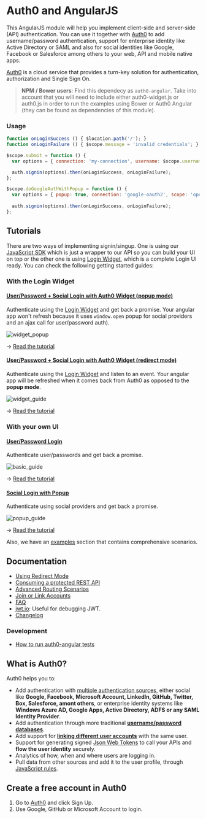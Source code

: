 # Auth0 and AngularJS

This AngularJS module will help you implement client-side and server-side (API) authentication. You can use it together with [Auth0](https://www.auth0.com) to add username/password authentication, support for enterprise identity like Active Directory or SAML and also for social identities like Google, Facebook or Salesforce among others to your web, API and mobile native apps.

[Auth0](https://www.auth0.com) is a cloud service that provides a turn-key solution for authentication, authorization and Single Sign On.

> **NPM / Bower users**: Find this dependecy as `auth0-angular`. Take into account that you will need to include either auth0-widget.js or auth0.js in order to run the examples using Bower or Auth0 Angular (they can be found as dependencies of this module).

### Usage

```js
function onLoginSuccess () { $location.path('/'); }
function onLoginFailure () { $scope.message = 'invalid credentials'; }

$scope.submit = function () {
  var options = { connection: 'my-connection', username: $scope.username,  password: $scope.password, scope: 'openid name email' }; 

  auth.signin(options).then(onLoginSuccess, onLoginFailure);
};

$scope.doGoogleAuthWithPopup = function () {
  var options = { popup: true, connection: 'google-oauth2', scope: 'openid name email' };
  
  auth.signin(options).then(onLoginSuccess, onLoginFailure);
};
```


## Tutorials

There are two ways of implementing signin/singup. One is using our [JavaScript SDK](https://github.com/auth0/auth0.js) which is just a wrapper to our API so you can build your UI on top or the other one is using [Login Widget](https://docs.auth0.com/login-widget2), which is a complete Login UI ready. You can check the following getting started guides:

### With the Login Widget

#### [User/Password + Social Login with Auth0 Widget (popup mode)](docs/widget.md)
Authenticate using the [Login Widget](https://docs.auth0.com/login-widget2) and get back a promise. Your angular app won't refresh because it uses `window.open` popup for social providers and an ajax call for user/password auth).
    
   ![widget_popup](https://cloud.githubusercontent.com/assets/419703/2959883/1b7e1d9a-dab7-11e3-8060-bb14b3430e03.gif)

  → [Read the tutorial](docs/widget.md)
    
#### [User/Password + Social Login with Auth0 Widget (redirect mode)](docs/widget-redirect.md)
Authenticate using the [Login Widget](https://docs.auth0.com/login-widget2) and listen to an event. Your angular app will be refreshed when it comes back from Auth0 as opposed to the __popup mode__.
   
   ![widget_guide](https://cloud.githubusercontent.com/assets/419703/2867712/3580ca60-d23a-11e3-8312-636a309d7af0.gif)
  
   → [Read the tutorial](docs/widget-redirect.md)

### With your own UI

#### [User/Password Login](docs/jssdk.md)
Authenticate user/passwords and get back a promise.
   
   ![basic_guide](https://cloud.githubusercontent.com/assets/419703/2867713/35ac5914-d23a-11e3-91f9-b6365a10137f.gif)

  → [Read the tutorial](docs/jssdk.md)
  
#### [Social Login with Popup](docs/jssdk.md#social-authentication-with-popup)
Authenticate using social providers and get back a promise.
  
   ![popup_guide](https://cloud.githubusercontent.com/assets/419703/2883025/e09a9158-d495-11e3-814b-32ae41ce1cc6.gif)

  → [Read the tutorial](docs/jssdk.md#social-authentication-with-popup)
  
Also, we have an [examples](examples) section that contains comprehensive scenarios.

## Documentation
 * [Using Redirect Mode](docs/redirect.md) 
 * [Consuming a protected REST API](docs/backend.md)
 * [Advanced Routing Scenarios](docs/routing.md)
 * [Join or Link Accounts](docs/link-accounts.md)
 * [FAQ](docs/faq.md)
 * [jwt.io](http://jwt.io/): Useful for debugging JWT.
 * [Changelog](CHANGELOG.md)


### Development 
 * [How to run auth0-angular tests](docs/testing.md)


## What is Auth0?

Auth0 helps you to:

* Add authentication with [multiple authentication sources](https://docs.auth0.com/identityproviders), either social like **Google, Facebook, Microsoft Account, LinkedIn, GitHub, Twitter, Box, Salesforce, amont others**, or enterprise identity systems like **Windows Azure AD, Google Apps, Active Directory, ADFS or any SAML Identity Provider**.
* Add authentication through more traditional **[username/password databases](https://docs.auth0.com/mysql-connection-tutorial)**.
* Add support for **[linking different user accounts](https://docs.auth0.com/link-accounts)** with the same user.
* Support for generating signed [Json Web Tokens](https://docs.auth0.com/jwt) to call your APIs and **flow the user identity** securely.
* Analytics of how, when and where users are logging in.
* Pull data from other sources and add it to the user profile, through [JavaScript rules](https://docs.auth0.com/rules).

## Create a free account in Auth0

1. Go to [Auth0](https://auth0.com) and click Sign Up.
2. Use Google, GitHub or Microsoft Account to login.
